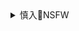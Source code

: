 <details><summary>慎入🔞NSFW</summary>

Not Safe For Work
![](https://upload.wikimedia.org/wikipedia/commons/thumb/d/d3/Biohazard_Symbol_Specification.png/210px-Biohazard_Symbol_Specification.png)

<details><summary><b>风险自理Use At Your Own Risk🈲</summary>

### MiStar魅妍社] VOL.229 黄楽然 - 普吉岛皮衣写真
https://www.meitulu.com/item/15452.html
![](https://img.gzhuibei.com/images/img/15452/1.jpg)
![](https://img.gzhuibei.com/images/img/15452/2.jpg)
![](https://img.gzhuibei.com/images/img/15452/3.jpg)

</details>
</details>
